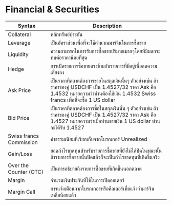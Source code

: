 # Financial & Securities 

| Syntax      | Description |
| ----------- | ----------- |
| Collateral  |หลักทรัพย์ประกัน|
| Leverage   | เป็นอัตราส่วนเพื่อที่จะใช้คำนวณมาร์จินในการซื้อขาย      |
| Liquidity |ความสามารถในการรับการซื้อขายปริมาณมากๆโดยที่มีผลกระทบต่อราคาน้อยที่สุด|
| Hedge  | การเปิดรายการซื้อขายตรงข้ามกับรายการที่มีอยู่เพื่อลดความเสี่ยงลง      |
| Ask Price |เป็นราคาที่ตลาดต้องการขายในสกุลเงินนั้นๆ ตัวอย่างเช่น ถ้าราคาของคู่ USDCHF เป็น 1.4527/32 ราคา Ask คือ 1.4532 หมายความว่าท่านต้องใช้เงิน 1.4532 Swiss francs เพื่อที่จะซื้อ 1 US dollar|
| Bid Price  | เป็นราคาที่ตลาดต้องการซื้อในสกุลเงินนั้น ๆ ตัวอย่างเช่น ถ้าราคาของคู่ USDCHF เป็น 1.4527/32 ราคา Ask คือ 1.4527 หมายความว่าเมื่อท่านขายเงิน 1 US dollar ท่านจะได้รับ 1.4527     |
| Swiss francs Commission  |ค่าธรรมเนียมที่เรียกเก็บจากโบรกเกอร์ Unrealized|
|  Gain/Loss  | ยอดกำไรขาดทุนสำหรับรายการซื้อขายที่ยังไม่ได้ปิดในขณะนั้น ถ้ารายการซื้อขายนั้นปิดแล้วก็จะเป็นกำไรขาดทุนที่เกิดขึ้นจริง    |
| Over the Counter (OTC)  |เป็นการอธิบายถึงรายการซื้อขายที่เกิดขึ้นนอกตลาด|
| Margin   |  จำนวนเงินประกันที่ใช้ในการเปิดออเดอร์     |
|  Margin Call   | การแจ้งเตือนจากโบรกเกอรหรือดีลเลอร์เพื่อแจ้งว่ามาร์จินเหลือน้อยแล้ว    |


